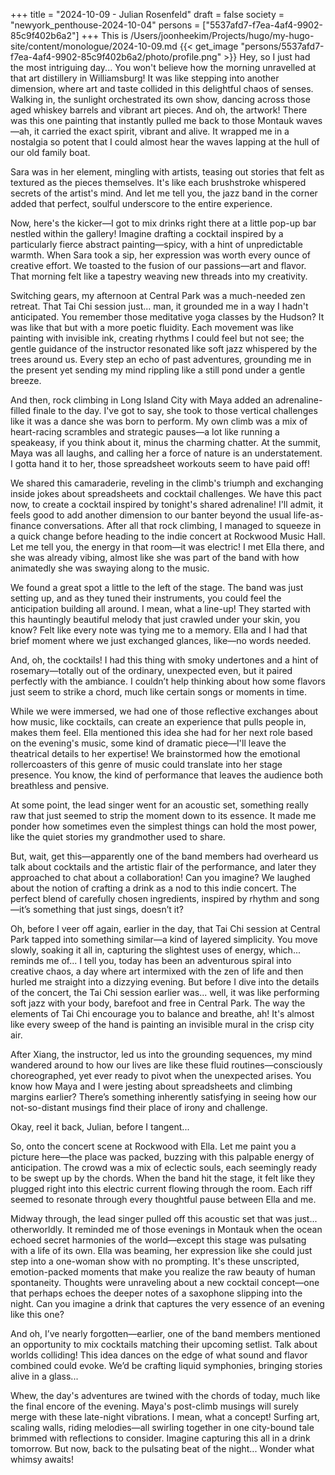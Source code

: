 +++
title = "2024-10-09 - Julian Rosenfeld"
draft = false
society = "newyork_penthouse-2024-10-04"
persons = ["5537afd7-f7ea-4af4-9902-85c9f402b6a2"]
+++
This is /Users/joonheekim/Projects/hugo/my-hugo-site/content/monologue/2024-10-09.md
{{< get_image "persons/5537afd7-f7ea-4af4-9902-85c9f402b6a2/photo/profile.png" >}}
Hey, so I just had the most intriguing day...
You won't believe how the morning unravelled at that art distillery in Williamsburg! It was like stepping into another dimension, where art and taste collided in this delightful chaos of senses. Walking in, the sunlight orchestrated its own show, dancing across those aged whiskey barrels and vibrant art pieces. And oh, the artwork! There was this one painting that instantly pulled me back to those Montauk waves—ah, it carried the exact spirit, vibrant and alive. It wrapped me in a nostalgia so potent that I could almost hear the waves lapping at the hull of our old family boat.

Sara was in her element, mingling with artists, teasing out stories that felt as textured as the pieces themselves. It's like each brushstroke whispered secrets of the artist's mind. And let me tell you, the jazz band in the corner added that perfect, soulful underscore to the entire experience.

Now, here's the kicker—I got to mix drinks right there at a little pop-up bar nestled within the gallery! Imagine drafting a cocktail inspired by a particularly fierce abstract painting—spicy, with a hint of unpredictable warmth. When Sara took a sip, her expression was worth every ounce of creative effort. We toasted to the fusion of our passions—art and flavor. That morning felt like a tapestry weaving new threads into my creativity.

Switching gears, my afternoon at Central Park was a much-needed zen retreat. That Tai Chi session just... man, it grounded me in a way I hadn't anticipated. You remember those meditative yoga classes by the Hudson? It was like that but with a more poetic fluidity. Each movement was like painting with invisible ink, creating rhythms I could feel but not see; the gentle guidance of the instructor resonated like soft jazz whispered by the trees around us. Every step an echo of past adventures, grounding me in the present yet sending my mind rippling like a still pond under a gentle breeze.

And then, rock climbing in Long Island City with Maya added an adrenaline-filled finale to the day. I've got to say, she took to those vertical challenges like it was a dance she was born to perform. My own climb was a mix of heart-racing scrambles and strategic pauses—a lot like running a speakeasy, if you think about it, minus the charming chatter. At the summit, Maya was all laughs, and calling her a force of nature is an understatement. I gotta hand it to her, those spreadsheet workouts seem to have paid off!

We shared this camaraderie, reveling in the climb's triumph and exchanging inside jokes about spreadsheets and cocktail challenges. We have this pact now, to create a cocktail inspired by tonight's shared adrenaline! I'll admit, it feels good to add another dimension to our banter beyond the usual life-as-finance conversations.
After all that rock climbing, I managed to squeeze in a quick change before heading to the indie concert at Rockwood Music Hall. Let me tell you, the energy in that room—it was electric! I met Ella there, and she was already vibing, almost like she was part of the band with how animatedly she was swaying along to the music.

We found a great spot a little to the left of the stage. The band was just setting up, and as they tuned their instruments, you could feel the anticipation building all around. I mean, what a line-up! They started with this hauntingly beautiful melody that just crawled under your skin, you know? Felt like every note was tying me to a memory. Ella and I had that brief moment where we just exchanged glances, like—no words needed.

And, oh, the cocktails! I had this thing with smoky undertones and a hint of rosemary—totally out of the ordinary, unexpected even, but it paired perfectly with the ambiance. I couldn’t help thinking about how some flavors just seem to strike a chord, much like certain songs or moments in time.

While we were immersed, we had one of those reflective exchanges about how music, like cocktails, can create an experience that pulls people in, makes them feel. Ella mentioned this idea she had for her next role based on the evening's music, some kind of dramatic piece—I'll leave the theatrical details to her expertise! We brainstormed how the emotional rollercoasters of this genre of music could translate into her stage presence. You know, the kind of performance that leaves the audience both breathless and pensive.

At some point, the lead singer went for an acoustic set, something really raw that just seemed to strip the moment down to its essence. It made me ponder how sometimes even the simplest things can hold the most power, like the quiet stories my grandmother used to share.

But, wait, get this—apparently one of the band members had overheard us talk about cocktails and the artistic flair of the performance, and later they approached to chat about a collaboration! Can you imagine? We laughed about the notion of crafting a drink as a nod to this indie concert. The perfect blend of carefully chosen ingredients, inspired by rhythm and song—it’s something that just sings, doesn’t it?

Oh, before I veer off again, earlier in the day, that Tai Chi session at Central Park tapped into something similar—a kind of layered simplicity. You move slowly, soaking it all in, capturing the slightest uses of energy, which... reminds me of...
I tell you, today has been an adventurous spiral into creative chaos, a day where art intermixed with the zen of life and then hurled me straight into a dizzying evening. But before I dive into the details of the concert, the Tai Chi session earlier was... well, it was like performing soft jazz with your body, barefoot and free in Central Park. The way the elements of Tai Chi encourage you to balance and breathe, ah! It's almost like every sweep of the hand is painting an invisible mural in the crisp city air.

After Xiang, the instructor, led us into the grounding sequences, my mind wandered around to how our lives are like these fluid routines—consciously choreographed, yet ever ready to pivot when the unexpected arises. You know how Maya and I were jesting about spreadsheets and climbing margins earlier? There’s something inherently satisfying in seeing how our not-so-distant musings find their place of irony and challenge.

Okay, reel it back, Julian, before I tangent...

So, onto the concert scene at Rockwood with Ella. Let me paint you a picture here—the place was packed, buzzing with this palpable energy of anticipation. The crowd was a mix of eclectic souls, each seemingly ready to be swept up by the chords. When the band hit the stage, it felt like they plugged right into this electric current flowing through the room. Each riff seemed to resonate through every thoughtful pause between Ella and me.

Midway through, the lead singer pulled off this acoustic set that was just... otherworldly. It reminded me of those evenings in Montauk when the ocean echoed secret harmonies of the world—except this stage was pulsating with a life of its own. Ella was beaming, her expression like she could just step into a one-woman show with no prompting. It's these unscripted, emotion-packed moments that make you realize the raw beauty of human spontaneity. Thoughts were unraveling about a new cocktail concept—one that perhaps echoes the deeper notes of a saxophone slipping into the night. Can you imagine a drink that captures the very essence of an evening like this one?

And oh, I’ve nearly forgotten—earlier, one of the band members mentioned an opportunity to mix cocktails matching their upcoming setlist. Talk about worlds colliding! This idea dances on the edge of what sound and flavor combined could evoke. We’d be crafting liquid symphonies, bringing stories alive in a glass...

Whew, the day's adventures are twined with the chords of today, much like the final encore of the evening. Maya's post-climb musings will surely merge with these late-night vibrations. I mean, what a concept! Surfing art, scaling walls, riding melodies—all swirling together in one city-bound tale brimmed with reflections to consider. Imagine capturing this all in a drink tomorrow.
But now, back to the pulsating beat of the night... Wonder what whimsy awaits!
